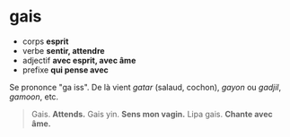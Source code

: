 # gais
- corps **esprit**
- verbe **sentir, attendre**
- adjectif **avec esprit, avec âme**
- prefixe **qui pense avec**

Se prononce "ga iss". De là vient *gatar* (salaud, cochon), *gayon* ou *gadjil*, *gamoon*, etc.

> Gais.		  **Attends.**
> Gais yin.   **Sens mon vagin.**
> Lipa gais.  **Chante avec âme.**